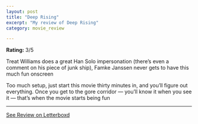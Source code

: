 ```yaml
---
layout: post
title: "Deep Rising"
excerpt: "My review of Deep Rising"
category: movie_review

---
```


**Rating:** 3/5

Treat Williams does a great Han Solo impersonation (there’s even a comment on his piece of junk ship), Famke Janssen never gets to have this much fun onscreen

Too much setup, just start this movie thirty minutes in, and you’ll figure out everything. Once you get to the gore corridor — you’ll know it when you see it — that’s when the movie starts being fun

<hr>

[See Review on Letterboxd](https://boxd.it/2d1CLz)
